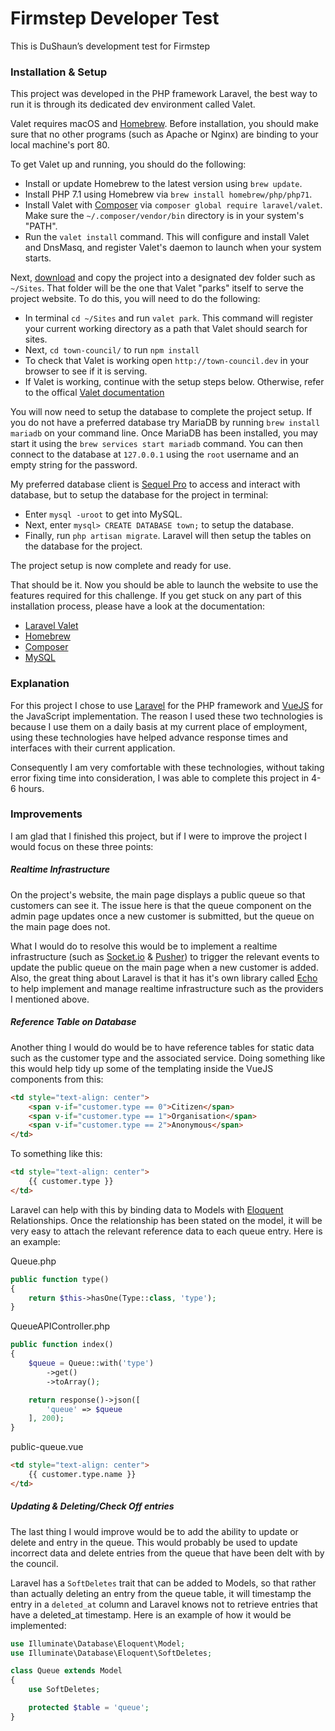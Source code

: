 # Firmstep Developer Test

This is DuShaun’s development test for Firmstep

### Installation & Setup
This project was developed in the PHP framework Laravel, the best way to run it is through its dedicated dev environment called Valet.

Valet requires macOS and [Homebrew](http://brew.sh/). Before installation, you should make sure that no other programs (such as Apache or Nginx) are binding to your local machine's port 80.

To get Valet up and running, you should do the following:

* Install or update Homebrew to the latest version using ```brew update```.
* Install PHP 7.1 using Homebrew via ```brew install homebrew/php/php71```.
* Install Valet with [Composer](https://getcomposer.org/) via ```composer global require laravel/valet```. Make sure the  ```~/.composer/vendor/bin``` directory is in your system's "PATH".
* Run the ```valet install``` command. This will configure and install Valet and DnsMasq, and register Valet's daemon to launch when your system starts.

Next, [download](https://github.com/dushaunac/town-council) and copy the project into a designated dev folder such as ```~/Sites```. That folder will be the one that Valet "parks" itself to serve the project website. To do this, you will need to do the following:

* In terminal ```cd ~/Sites``` and run ```valet park```. This command will register your current working directory as a path that Valet should search for sites.
* Next, ```cd town-council/``` to run ```npm install```
* To check that Valet is working open ```http://town-council.dev``` in your browser to see if it is serving.
* If Valet is working, continue with the setup steps below. Otherwise, refer to the offical [Valet documentation](https://laravel.com/docs/5.3/valet)

You will now need to setup the database to complete the project setup. If you do not have a preferred database try MariaDB by running ```brew install mariadb``` on your command line. Once MariaDB has been installed, you may start it using the ```brew services start mariadb``` command. You can then connect to the database at ```127.0.0.1``` using the ```root``` username and an empty string for the password.

My preferred database client is [Sequel Pro](https://www.sequelpro.com/) to access and interact with database, but to setup the database for the project in terminal:

* Enter ```mysql -uroot``` to get into MySQL.
* Next, enter ```mysql> CREATE DATABASE town;``` to setup the database.
* Finally, run ```php artisan migrate```. Laravel will then setup the tables on the database for the project.

The project setup is now complete and ready for use.

That should be it. Now you should be able to launch the website to use the features required for this challenge. If you get stuck on any part of this installation process, please have a look at the documentation:

* [Laravel Valet](https://laravel.com/docs/5.3/valet)
* [Homebrew](http://brew.sh/)
* [Composer](https://getcomposer.org/doc/)
* [MySQL](http://dev.mysql.com/doc/mysql-getting-started/en/)

### Explanation

For this project I chose to use [Laravel](https://laravel.com/) for the PHP framework and [VueJS](https://vuejs.org/) for the JavaScript implementation. The reason I used these two technologies is because I use them on a daily basis at my current place of employment, using these technologies have helped advance response times and interfaces with their current application.

Consequently I am very comfortable with these technologies, without taking error fixing time into consideration, I was able to complete this project in 4-6 hours.

### Improvements

I am glad that I finished this project, but if I were to improve the project I would focus on these three points:

##### Realtime Infrastructure
On the project's website, the main page displays a public queue so that customers can see it. The issue here is that the queue component on the admin page updates once a new customer is submitted, but the queue on the main page does not.

What I would do to resolve this would be to implement a realtime infrastructure (such as [Socket.io](http://socket.io/) & [Pusher](https://pusher.com/)) to trigger the relevant events to update the public queue on the main page when a new customer is added. Also, the great thing about Laravel is that it has it's own library called [Echo](https://laravel.com/docs/5.3/broadcasting#installing-laravel-echo) to help implement and manage realtime infrastructure such as the providers I mentioned above.

##### Reference Table on Database
Another thing I would do would be to have reference tables for static data such as the customer type and the associated service. Doing something like this would help tidy up some of the templating inside the VueJS components from this:
```html
<td style="text-align: center">
    <span v-if="customer.type == 0">Citizen</span>
    <span v-if="customer.type == 1">Organisation</span>
    <span v-if="customer.type == 2">Anonymous</span>
</td>
```

To something like this:
```html
<td style="text-align: center">
    {{ customer.type }}
</td>
```

Laravel can help with this by binding data to Models with [Eloquent](https://laravel.com/docs/5.3/eloquent) Relationships. Once the relationship has been stated on the model, it will be very easy to attach the relevant reference data to each queue entry. Here is an example:

Queue.php
```php
public function type()
{
    return $this->hasOne(Type::class, 'type');
}
```

QueueAPIController.php
```php
public function index()
{
    $queue = Queue::with('type')
        ->get()
        ->toArray();

    return response()->json([
        'queue' => $queue
    ], 200);
}
```

public-queue.vue
```html
<td style="text-align: center">
    {{ customer.type.name }}
</td>
```

##### Updating & Deleting/Check Off entries

The last thing I would improve would be to add the ability to update or delete and entry in the queue. This would probably be used to update incorrect data and delete entries from the queue that have been delt with by the council.

Laravel has a ```SoftDeletes``` trait that can be added to Models, so that rather than actually deleting an entry from the queue table, it will timestamp the entry in a ```deleted_at``` column and Laravel knows not to retrieve entries that have a deleted_at timestamp. Here is an example of how it would be implemented:

```php
use Illuminate\Database\Eloquent\Model;
use Illuminate\Database\Eloquent\SoftDeletes;

class Queue extends Model
{
    use SoftDeletes;

    protected $table = 'queue';
}
```